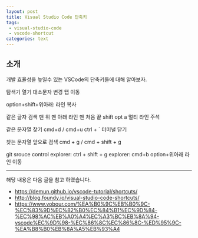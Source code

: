 ```yaml
---
layout: post
title: Visual Studio Code 단축키
tags:
 - visual-studio-code
 - vscode-shortcut
categories: text
---
```


## 소개
개발 효율성을 높일수 있는 VSCode의 단축키들에 대해 알아보자.


탐색기 열기
대소문자 변경
탭 이동

option+shift+위아래: 라인 복사

같은 글자 검색
맨 위
맨 아래
라인 맨 처음 끝
shift opt a 멀티 라인 주석

같은 문자열 찾기
cmd+d / cmd+u
ctrl + ` 터미널 닫기


찾는 문자열 앞으로 검색 cmd + g / cmd + shift + g

git srouce control explorer: ctrl + shift + g
explorer: cmd+b
option+위아래 라인 이동


----
해당 내용은 다음 글을 참고 하였습니다.
- https://demun.github.io/vscode-tutorial/shortcuts/
- http://blog.foundy.io/visual-studio-code-shortcuts/
- https://www.vobour.com/%EA%B0%9C%EB%B0%9C-%EC%83%9D%EC%82%B0%EC%84%B1%EC%9D%84-%EC%98%AC%EB%A0%A4%EC%A3%BC%EB%8A%94-vscode%EC%9D%98-%EC%86%8C%EC%86%8C-%ED%95%9C-%EA%B8%B0%EB%8A%A5%EB%93%A4